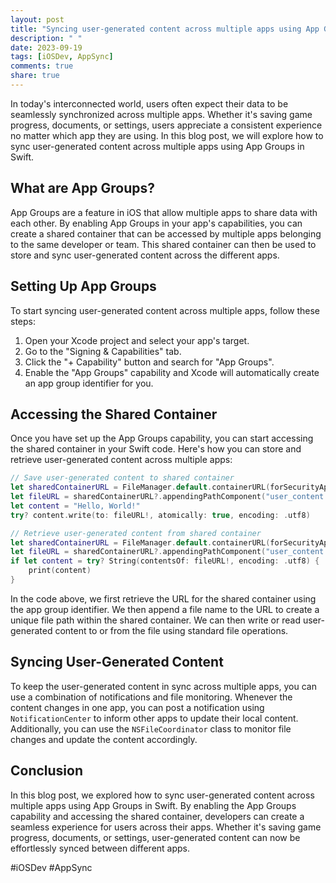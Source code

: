 ```yaml
---
layout: post
title: "Syncing user-generated content across multiple apps using App Groups in Swift"
description: " "
date: 2023-09-19
tags: [iOSDev, AppSync]
comments: true
share: true
---
```


In today's interconnected world, users often expect their data to be seamlessly synchronized across multiple apps. Whether it's saving game progress, documents, or settings, users appreciate a consistent experience no matter which app they are using. In this blog post, we will explore how to sync user-generated content across multiple apps using App Groups in Swift.

## What are App Groups?

App Groups are a feature in iOS that allow multiple apps to share data with each other. By enabling App Groups in your app's capabilities, you can create a shared container that can be accessed by multiple apps belonging to the same developer or team. This shared container can then be used to store and sync user-generated content across the different apps.

## Setting Up App Groups

To start syncing user-generated content across multiple apps, follow these steps:

1. Open your Xcode project and select your app's target.
2. Go to the "Signing & Capabilities" tab.
3. Click the "+ Capability" button and search for "App Groups".
4. Enable the "App Groups" capability and Xcode will automatically create an app group identifier for you.

## Accessing the Shared Container

Once you have set up the App Groups capability, you can start accessing the shared container in your Swift code. Here's how you can store and retrieve user-generated content across multiple apps:

```swift
// Save user-generated content to shared container
let sharedContainerURL = FileManager.default.containerURL(forSecurityApplicationGroupIdentifier: "your.app.group.identifier")
let fileURL = sharedContainerURL?.appendingPathComponent("user_content.txt")
let content = "Hello, World!"
try? content.write(to: fileURL!, atomically: true, encoding: .utf8)

// Retrieve user-generated content from shared container
let sharedContainerURL = FileManager.default.containerURL(forSecurityApplicationGroupIdentifier: "your.app.group.identifier")
let fileURL = sharedContainerURL?.appendingPathComponent("user_content.txt")
if let content = try? String(contentsOf: fileURL!, encoding: .utf8) {
    print(content)
}
```

In the code above, we first retrieve the URL for the shared container using the app group identifier. We then append a file name to the URL to create a unique file path within the shared container. We can then write or read user-generated content to or from the file using standard file operations.

## Syncing User-Generated Content

To keep the user-generated content in sync across multiple apps, you can use a combination of notifications and file monitoring. Whenever the content changes in one app, you can post a notification using `NotificationCenter` to inform other apps to update their local content. Additionally, you can use the `NSFileCoordinator` class to monitor file changes and update the content accordingly.

## Conclusion

In this blog post, we explored how to sync user-generated content across multiple apps using App Groups in Swift. By enabling the App Groups capability and accessing the shared container, developers can create a seamless experience for users across their apps. Whether it's saving game progress, documents, or settings, user-generated content can now be effortlessly synced between different apps.

#iOSDev #AppSync